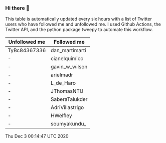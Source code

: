 ### Hi there 👋

This table is automatically updated every six hours with a list of Twitter users who have followed me and unfollowed me. I used Github Actions, the Twitter API, and the python package tweepy to automate this workflow.

| Unfollowed me |  Followed me |
| --- | --- |
|TyBc84367336|dan_martimarti|
|-|cianelquimico|
|-|gavin_w_wilson|
|-|arielmadr|
|-|L_de_Haro|
|-|JThomasNTU|
|-|SaberaTalukder|
|-|AdriVillastrigo|
|-|HWelfley|
|-|soumyakundu_|
Thu Dec  3 00:14:47 UTC 2020
